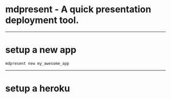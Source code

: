 # mdpresent - A quick presentation deployment tool.

---

# setup a new app

```
mdpresent new my_awesome_app
```

---

# setup a heroku



